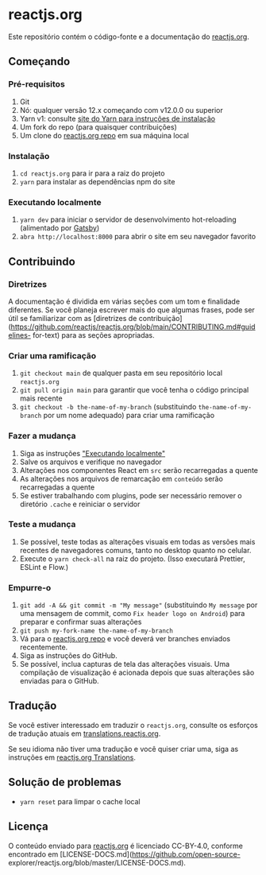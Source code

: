 # reactjs.org

Este repositório contém o código-fonte e a documentação do [reactjs.org](https://reactjs.org/).

## Começando

### Pré-requisitos

1. Git
1. Nó: qualquer versão 12.x começando com v12.0.0 ou superior
1. Yarn v1: consulte [site do Yarn para instruções de instalação](https://yarnpkg.com/lang/en/docs/install/)
1. Um fork do repo (para quaisquer contribuições)
1. Um clone do [reactjs.org repo](https://github.com/reactjs/reactjs.org) em sua máquina local

### Instalação

1. `cd reactjs.org` para ir para a raiz do projeto
1. `yarn` para instalar as dependências npm do site

### Executando localmente

1. `yarn dev` para iniciar o servidor de desenvolvimento hot-reloading (alimentado por [Gatsby](https://www.gatsbyjs.org))
1. `abra http://localhost:8000` para abrir o site em seu navegador favorito

## Contribuindo


### Diretrizes

A documentação é dividida em várias seções com um tom e finalidade diferentes. Se você planeja escrever mais do que algumas frases, pode ser útil se familiarizar com as [diretrizes de contribuição](https://github.com/reactjs/reactjs.org/blob/main/CONTRIBUTING.md#guidelines- for-text) para as seções apropriadas.

### Criar uma ramificação

1. `git checkout main` de qualquer pasta em seu repositório local `reactjs.org`
1. `git pull origin main` para garantir que você tenha o código principal mais recente
1. `git checkout -b the-name-of-my-branch` (substituindo `the-name-of-my-branch` por um nome adequado) para criar uma ramificação

### Fazer a mudança

1. Siga as instruções ["Executando localmente"](#running-locally)
1. Salve os arquivos e verifique no navegador
  1. Alterações nos componentes React em `src` serão recarregadas a quente
  1. As alterações nos arquivos de remarcação em `conteúdo` serão recarregadas a quente
  1. Se estiver trabalhando com plugins, pode ser necessário remover o diretório `.cache` e reiniciar o servidor

### Teste a mudança

1. Se possível, teste todas as alterações visuais em todas as versões mais recentes de navegadores comuns, tanto no desktop quanto no celular.
1. Execute o `yarn check-all` na raiz do projeto. (Isso executará Prettier, ESLint e Flow.)

### Empurre-o

1. `git add -A && git commit -m "My message"` (substituindo `My message` por uma mensagem de commit, como `Fix header logo on Android`) para preparar e confirmar suas alterações
1. `git push my-fork-name the-name-of-my-branch`
1. Vá para o [reactjs.org repo](https://github.com/reactjs/reactjs.org) e você deverá ver branches enviados recentemente.
1. Siga as instruções do GitHub.
1. Se possível, inclua capturas de tela das alterações visuais. Uma compilação de visualização é acionada depois que suas alterações são enviadas para o GitHub.

## Tradução

Se você estiver interessado em traduzir o `reactjs.org`, consulte os esforços de tradução atuais em [translations.reactjs.org](https://translations.reactjs.org/).


Se seu idioma não tiver uma tradução e você quiser criar uma, siga as instruções em [reactjs.org Translations](https://github.com/reactjs/reactjs.org-translation#translating-reactjsorg).

## Solução de problemas

- `yarn reset` para limpar o cache local

## Licença
O conteúdo enviado para [reactjs.org](https://reactjs.org/) é licenciado CC-BY-4.0, conforme encontrado em [LICENSE-DOCS.md](https://github.com/open-source- explorer/reactjs.org/blob/master/LICENSE-DOCS.md).